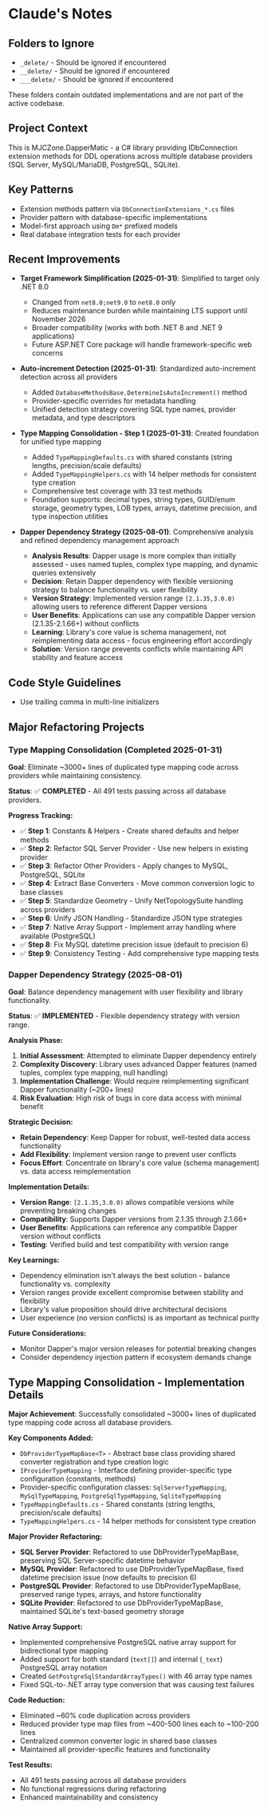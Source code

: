 # Claude's Notes

## Folders to Ignore

- `_delete/` - Should be ignored if encountered
- `__delete/` - Should be ignored if encountered
- `___delete/` - Should be ignored if encountered

These folders contain outdated implementations and are not part of the active codebase.

## Project Context

This is MJCZone.DapperMatic - a C# library providing IDbConnection extension methods for DDL operations across multiple database providers (SQL Server, MySQL/MariaDB, PostgreSQL, SQLite).

## Key Patterns

- Extension methods pattern via `DbConnectionExtensions_*.cs` files
- Provider pattern with database-specific implementations
- Model-first approach using `Dm*` prefixed models
- Real database integration tests for each provider

## Recent Improvements

- **Target Framework Simplification (2025-01-31)**: Simplified to target only .NET 8.0
  - Changed from `net8.0;net9.0` to `net8.0` only
  - Reduces maintenance burden while maintaining LTS support until November 2026
  - Broader compatibility (works with both .NET 8 and .NET 9 applications)
  - Future ASP.NET Core package will handle framework-specific web concerns

- **Auto-increment Detection (2025-01-31)**: Standardized auto-increment detection across all providers
  - Added `DatabaseMethodsBase.DetermineIsAutoIncrement()` method
  - Provider-specific overrides for metadata handling
  - Unified detection strategy covering SQL type names, provider metadata, and type descriptors

- **Type Mapping Consolidation - Step 1 (2025-01-31)**: Created foundation for unified type mapping
  - Added `TypeMappingDefaults.cs` with shared constants (string lengths, precision/scale defaults)
  - Added `TypeMappingHelpers.cs` with 14 helper methods for consistent type creation
  - Comprehensive test coverage with 33 test methods
  - Foundation supports: decimal types, string types, GUID/enum storage, geometry types, LOB types, arrays, datetime precision, and type inspection utilities

- **Dapper Dependency Strategy (2025-08-01)**: Comprehensive analysis and refined dependency management approach
  - **Analysis Results**: Dapper usage is more complex than initially assessed - uses named tuples, complex type mapping, and dynamic queries extensively
  - **Decision**: Retain Dapper dependency with flexible versioning strategy to balance functionality vs. user flexibility
  - **Version Strategy**: Implemented version range `[2.1.35,3.0.0)` allowing users to reference different Dapper versions
  - **User Benefits**: Applications can use any compatible Dapper version (2.1.35-2.1.66+) without conflicts
  - **Learning**: Library's core value is schema management, not reimplementing data access - focus engineering effort accordingly
  - **Solution**: Version range prevents conflicts while maintaining API stability and feature access

## Code Style Guidelines

- Use trailing comma in multi-line initializers

## Major Refactoring Projects

### Type Mapping Consolidation (Completed 2025-01-31)

**Goal**: Eliminate ~3000+ lines of duplicated type mapping code across providers while maintaining consistency.

**Status**: ✅ **COMPLETED** - All 491 tests passing across all database providers.

**Progress Tracking:**
- ✅ **Step 1**: Constants & Helpers - Create shared defaults and helper methods
- ✅ **Step 2**: Refactor SQL Server Provider - Use new helpers in existing provider  
- ✅ **Step 3**: Refactor Other Providers - Apply changes to MySQL, PostgreSQL, SQLite
- ✅ **Step 4**: Extract Base Converters - Move common conversion logic to base classes
- ✅ **Step 5**: Standardize Geometry - Unify NetTopologySuite handling across providers
- ✅ **Step 6**: Unify JSON Handling - Standardize JSON type strategies  
- ✅ **Step 7**: Native Array Support - Implement array handling where available (PostgreSQL)
- ✅ **Step 8**: Fix MySQL datetime precision issue (default to precision 6)
- ✅ **Step 9**: Consistency Testing - Add comprehensive type mapping tests

### Dapper Dependency Strategy (2025-08-01)

**Goal**: Balance dependency management with user flexibility and library functionality.

**Status**: ✅ **IMPLEMENTED** - Flexible dependency strategy with version range.

**Analysis Phase:**
1. **Initial Assessment**: Attempted to eliminate Dapper dependency entirely
2. **Complexity Discovery**: Library uses advanced Dapper features (named tuples, complex type mapping, null handling)
3. **Implementation Challenge**: Would require reimplementing significant Dapper functionality (~200+ lines)
4. **Risk Evaluation**: High risk of bugs in core data access with minimal benefit

**Strategic Decision:**
- **Retain Dependency**: Keep Dapper for robust, well-tested data access functionality
- **Add Flexibility**: Implement version range to prevent user conflicts
- **Focus Effort**: Concentrate on library's core value (schema management) vs. data access reimplementation

**Implementation Details:**
- **Version Range**: `[2.1.35,3.0.0)` allows compatible versions while preventing breaking changes
- **Compatibility**: Supports Dapper versions from 2.1.35 through 2.1.66+ 
- **User Benefits**: Applications can reference any compatible Dapper version without conflicts
- **Testing**: Verified build and test compatibility with version range

**Key Learnings:**
- Dependency elimination isn't always the best solution - balance functionality vs. complexity
- Version ranges provide excellent compromise between stability and flexibility
- Library's value proposition should drive architectural decisions
- User experience (no version conflicts) is as important as technical purity

**Future Considerations:**
- Monitor Dapper's major version releases for potential breaking changes
- Consider dependency injection pattern if ecosystem demands change

## Type Mapping Consolidation - Implementation Details

**Major Achievement**: Successfully consolidated ~3000+ lines of duplicated type mapping code across all database providers.

**Key Components Added:**
- `DbProviderTypeMapBase<T>` - Abstract base class providing shared converter registration and type creation logic
- `IProviderTypeMapping` - Interface defining provider-specific type configuration (constants, methods)
- Provider-specific configuration classes: `SqlServerTypeMapping`, `MySqlTypeMapping`, `PostgreSqlTypeMapping`, `SqliteTypeMapping`
- `TypeMappingDefaults.cs` - Shared constants (string lengths, precision/scale defaults)
- `TypeMappingHelpers.cs` - 14 helper methods for consistent type creation

**Major Provider Refactoring:**
- **SQL Server Provider**: Refactored to use DbProviderTypeMapBase, preserving SQL Server-specific datetime behavior
- **MySQL Provider**: Refactored to use DbProviderTypeMapBase, fixed datetime precision issue (now defaults to precision 6)
- **PostgreSQL Provider**: Refactored to use DbProviderTypeMapBase, preserved range types, arrays, and hstore functionality  
- **SQLite Provider**: Refactored to use DbProviderTypeMapBase, maintained SQLite's text-based geometry storage

**Native Array Support:**
- Implemented comprehensive PostgreSQL native array support for bidirectional type mapping
- Added support for both standard (`text[]`) and internal (`_text`) PostgreSQL array notation
- Created `GetPostgreSqlStandardArrayTypes()` with 46 array type names
- Fixed SQL-to-.NET array type conversion that was causing test failures

**Code Reduction:**
- Eliminated ~60% code duplication across providers
- Reduced provider type map files from ~400-500 lines each to ~100-200 lines
- Centralized common converter logic in shared base classes
- Maintained all provider-specific features and functionality

**Test Results:**
- All 491 tests passing across all database providers
- No functional regressions during refactoring
- Enhanced maintainability and consistency